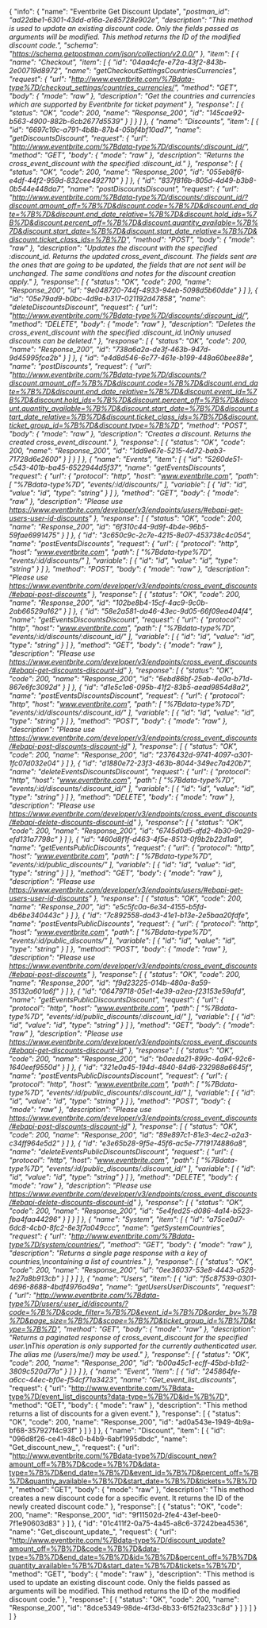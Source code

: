 {
  "info": {
    "name": "Eventbrite Get Discount Update",
    "_postman_id": "ad22dbe1-6301-43dd-a16a-2e85728e902e",
    "description": "This method is used to update an existing discount code. Only the fields passed as arguments will be modified. This method returns the ID of the modified discount code.",
    "schema": "https://schema.getpostman.com/json/collection/v2.0.0/"
  },
  "item": [
    {
      "name": "Checkout",
      "item": [
        {
          "id": "04aa4cfe-e72a-43f2-843b-2e00719d8972",
          "name": "getCheckoutSettingsCountriesCurrencies",
          "request": {
            "url": "http://www.eventbrite.com/%7Bdata-type%7D/checkout_settings/countries_currencies/",
            "method": "GET",
            "body": {
              "mode": "raw"
            },
            "description": "Get the countries and currencies which are supported by Eventbrite for ticket payment"
          },
          "response": [
            {
              "status": "OK",
              "code": 200,
              "name": "Response_200",
              "id": "145cae92-b563-4900-882b-6cb2677d5539"
            }
          ]
        }
      ]
    },
    {
      "name": "Discounts",
      "item": [
        {
          "id": "6697c19c-a791-4b8b-87b4-05bf4bf10ad7",
          "name": "getDiscountsDiscount",
          "request": {
            "url": "http://www.eventbrite.com/%7Bdata-type%7D/discounts/:discount_id/",
            "method": "GET",
            "body": {
              "mode": "raw"
            },
            "description": "Returns the cross_event_discount with the specified :discount_id."
          },
          "response": [
            {
              "status": "OK",
              "code": 200,
              "name": "Response_200",
              "id": "055eb8f6-e4df-44f2-959d-832cee492710"
            }
          ]
        },
        {
          "id": "837f816b-805d-4d49-b3b8-0b544e448da7",
          "name": "postDiscountsDiscount",
          "request": {
            "url": "http://www.eventbrite.com/%7Bdata-type%7D/discounts/:discount_id/?discount.amount_off=%7B%7D&discount.code=%7B%7D&discount.end_date=%7B%7D&discount.end_date_relative=%7B%7D&discount.hold_ids=%7B%7D&discount.percent_off=%7B%7D&discount.quantity_available=%7B%7D&discount.start_date=%7B%7D&discount.start_date_relative=%7B%7D&discount.ticket_class_ids=%7B%7D",
            "method": "POST",
            "body": {
              "mode": "raw"
            },
            "description": "Updates the discount with the specified :discount_id. Returns the updated cross_event_discount. The fields sent are the ones that are going to be updated, the fields that are not sent will be unchanged. The same conditions and notes for the discount creation apply."
          },
          "response": [
            {
              "status": "OK",
              "code": 200,
              "name": "Response_200",
              "id": "9e048720-744f-4933-94eb-5098d5b60dde"
            }
          ]
        },
        {
          "id": "05e79ad9-b0bc-4d9a-b317-021192d47858",
          "name": "deleteDiscountsDiscount",
          "request": {
            "url": "http://www.eventbrite.com/%7Bdata-type%7D/discounts/:discount_id/",
            "method": "DELETE",
            "body": {
              "mode": "raw"
            },
            "description": "Deletes the cross_event_discount with the specified :discount_id.\nOnly unused discounts can be deleted."
          },
          "response": [
            {
              "status": "OK",
              "code": 200,
              "name": "Response_200",
              "id": "738a6a2a-de3f-463b-947d-9d45995fca2b"
            }
          ]
        },
        {
          "id": "e4d8d546-6c77-461e-b199-448a60bee88e",
          "name": "postDiscounts",
          "request": {
            "url": "http://www.eventbrite.com/%7Bdata-type%7D/discounts/?discount.amount_off=%7B%7D&discount.code=%7B%7D&discount.end_date=%7B%7D&discount.end_date_relative=%7B%7D&discount.event_id=%7B%7D&discount.hold_ids=%7B%7D&discount.percent_off=%7B%7D&discount.quantity_available=%7B%7D&discount.start_date=%7B%7D&discount.start_date_relative=%7B%7D&discount.ticket_class_ids=%7B%7D&discount.ticket_group_id=%7B%7D&discount.type=%7B%7D",
            "method": "POST",
            "body": {
              "mode": "raw"
            },
            "description": "Creates a discount. Returns the created cross_event_discount."
          },
          "response": [
            {
              "status": "OK",
              "code": 200,
              "name": "Response_200",
              "id": "1dd9e67e-5215-4d72-bab3-71728d6e2600"
            }
          ]
        }
      ]
    },
    {
      "name": "Events",
      "item": [
        {
          "id": "5260de51-c543-401b-ba45-6522944d5f37",
          "name": "getEventsDiscounts",
          "request": {
            "url": {
              "protocol": "http",
              "host": "www.eventbrite.com",
              "path": [
                "%7Bdata-type%7D",
                "events/:id/discounts/"
              ],
              "variable": [
                {
                  "id": "id",
                  "value": "id",
                  "type": "string"
                }
              ]
            },
            "method": "GET",
            "body": {
              "mode": "raw"
            },
            "description": "Please use https://www.eventbrite.com/developer/v3/endpoints/users/#ebapi-get-users-user-id-discounts"
          },
          "response": [
            {
              "status": "OK",
              "code": 200,
              "name": "Response_200",
              "id": "6f310c44-9d9f-4b4e-96b5-59fae6991475"
            }
          ]
        },
        {
          "id": "3c650c9c-2c7e-4215-8e07-453738c4c054",
          "name": "postEventsDiscounts",
          "request": {
            "url": {
              "protocol": "http",
              "host": "www.eventbrite.com",
              "path": [
                "%7Bdata-type%7D",
                "events/:id/discounts/"
              ],
              "variable": [
                {
                  "id": "id",
                  "value": "id",
                  "type": "string"
                }
              ]
            },
            "method": "POST",
            "body": {
              "mode": "raw"
            },
            "description": "Please use https://www.eventbrite.com/developer/v3/endpoints/cross_event_discounts/#ebapi-post-discounts"
          },
          "response": [
            {
              "status": "OK",
              "code": 200,
              "name": "Response_200",
              "id": "102be8b4-15cf-4ac9-9c0b-2ab66529a162"
            }
          ]
        },
        {
          "id": "58e2a581-da46-43ec-9d05-66f09ea404f4",
          "name": "getEventsDiscountsDiscount",
          "request": {
            "url": {
              "protocol": "http",
              "host": "www.eventbrite.com",
              "path": [
                "%7Bdata-type%7D",
                "events/:id/discounts/:discount_id/"
              ],
              "variable": [
                {
                  "id": "id",
                  "value": "id",
                  "type": "string"
                }
              ]
            },
            "method": "GET",
            "body": {
              "mode": "raw"
            },
            "description": "Please use https://www.eventbrite.com/developer/v3/endpoints/cross_event_discounts/#ebapi-get-discounts-discount-id"
          },
          "response": [
            {
              "status": "OK",
              "code": 200,
              "name": "Response_200",
              "id": "6ebd86bf-25ab-4e0a-b71d-867e6fc3092d"
            }
          ]
        },
        {
          "id": "d1e5c1a6-095b-41f2-83b5-aead9854d8a2",
          "name": "postEventsDiscountsDiscount",
          "request": {
            "url": {
              "protocol": "http",
              "host": "www.eventbrite.com",
              "path": [
                "%7Bdata-type%7D",
                "events/:id/discounts/:discount_id/"
              ],
              "variable": [
                {
                  "id": "id",
                  "value": "id",
                  "type": "string"
                }
              ]
            },
            "method": "POST",
            "body": {
              "mode": "raw"
            },
            "description": "Please use https://www.eventbrite.com/developer/v3/endpoints/cross_event_discounts/#ebapi-post-discounts-discount-id"
          },
          "response": [
            {
              "status": "OK",
              "code": 200,
              "name": "Response_200",
              "id": "2376432d-9741-4097-a301-1fc07d032e04"
            }
          ]
        },
        {
          "id": "d1880e72-23f3-463b-8044-349ec7a420b7",
          "name": "deleteEventsDiscountsDiscount",
          "request": {
            "url": {
              "protocol": "http",
              "host": "www.eventbrite.com",
              "path": [
                "%7Bdata-type%7D",
                "events/:id/discounts/:discount_id/"
              ],
              "variable": [
                {
                  "id": "id",
                  "value": "id",
                  "type": "string"
                }
              ]
            },
            "method": "DELETE",
            "body": {
              "mode": "raw"
            },
            "description": "Please use https://www.eventbrite.com/developer/v3/endpoints/cross_event_discounts/#ebapi-delete-discounts-discount-id"
          },
          "response": [
            {
              "status": "OK",
              "code": 200,
              "name": "Response_200",
              "id": "6745d0d5-dfd2-4b30-9a29-efd131a7798c"
            }
          ]
        },
        {
          "id": "460d8f1f-d463-4f5e-8513-0f9b2b22d1a8",
          "name": "getEventsPublicDiscounts",
          "request": {
            "url": {
              "protocol": "http",
              "host": "www.eventbrite.com",
              "path": [
                "%7Bdata-type%7D",
                "events/:id/public_discounts/"
              ],
              "variable": [
                {
                  "id": "id",
                  "value": "id",
                  "type": "string"
                }
              ]
            },
            "method": "GET",
            "body": {
              "mode": "raw"
            },
            "description": "Please use https://www.eventbrite.com/developer/v3/endpoints/users/#ebapi-get-users-user-id-discounts"
          },
          "response": [
            {
              "status": "OK",
              "code": 200,
              "name": "Response_200",
              "id": "e5c5fc0a-6e34-4155-b5fd-4b6be340443c"
            }
          ]
        },
        {
          "id": "7c892558-da43-41e1-b13e-2e5baa20fdfe",
          "name": "postEventsPublicDiscounts",
          "request": {
            "url": {
              "protocol": "http",
              "host": "www.eventbrite.com",
              "path": [
                "%7Bdata-type%7D",
                "events/:id/public_discounts/"
              ],
              "variable": [
                {
                  "id": "id",
                  "value": "id",
                  "type": "string"
                }
              ]
            },
            "method": "POST",
            "body": {
              "mode": "raw"
            },
            "description": "Please use https://www.eventbrite.com/developer/v3/endpoints/cross_event_discounts/#ebapi-post-discounts"
          },
          "response": [
            {
              "status": "OK",
              "code": 200,
              "name": "Response_200",
              "id": "f9d23225-014b-480a-8a59-35132a601a6f"
            }
          ]
        },
        {
          "id": "06479718-05e1-4e39-a2ea-f23153e59afd",
          "name": "getEventsPublicDiscountsDiscount",
          "request": {
            "url": {
              "protocol": "http",
              "host": "www.eventbrite.com",
              "path": [
                "%7Bdata-type%7D",
                "events/:id/public_discounts/:discount_id/"
              ],
              "variable": [
                {
                  "id": "id",
                  "value": "id",
                  "type": "string"
                }
              ]
            },
            "method": "GET",
            "body": {
              "mode": "raw"
            },
            "description": "Please use https://www.eventbrite.com/developer/v3/endpoints/cross_event_discounts/#ebapi-get-discounts-discount-id"
          },
          "response": [
            {
              "status": "OK",
              "code": 200,
              "name": "Response_200",
              "id": "b0aeda21-899c-4a94-92c6-1640eef9550d"
            }
          ]
        },
        {
          "id": "321e0a45-194d-4840-84d6-232988a6645f",
          "name": "postEventsPublicDiscountsDiscount",
          "request": {
            "url": {
              "protocol": "http",
              "host": "www.eventbrite.com",
              "path": [
                "%7Bdata-type%7D",
                "events/:id/public_discounts/:discount_id/"
              ],
              "variable": [
                {
                  "id": "id",
                  "value": "id",
                  "type": "string"
                }
              ]
            },
            "method": "POST",
            "body": {
              "mode": "raw"
            },
            "description": "Please use https://www.eventbrite.com/developer/v3/endpoints/cross_event_discounts/#ebapi-post-discounts-discount-id"
          },
          "response": [
            {
              "status": "OK",
              "code": 200,
              "name": "Response_200",
              "id": "89e897c1-81e3-4ec2-a2a3-c34ff964e5d2"
            }
          ]
        },
        {
          "id": "e3e65b28-9f5e-45f6-ac5e-7719174886a8",
          "name": "deleteEventsPublicDiscountsDiscount",
          "request": {
            "url": {
              "protocol": "http",
              "host": "www.eventbrite.com",
              "path": [
                "%7Bdata-type%7D",
                "events/:id/public_discounts/:discount_id/"
              ],
              "variable": [
                {
                  "id": "id",
                  "value": "id",
                  "type": "string"
                }
              ]
            },
            "method": "DELETE",
            "body": {
              "mode": "raw"
            },
            "description": "Please use https://www.eventbrite.com/developer/v3/endpoints/cross_event_discounts/#ebapi-delete-discounts-discount-id"
          },
          "response": [
            {
              "status": "OK",
              "code": 200,
              "name": "Response_200",
              "id": "5e4fed25-d086-4a14-b523-fba4faa44296"
            }
          ]
        }
      ]
    },
    {
      "name": "System",
      "item": [
        {
          "id": "a75ce0d7-6dc8-4cb0-8fc2-8e3f7a049ccc",
          "name": "getSystemCountries",
          "request": {
            "url": "http://www.eventbrite.com/%7Bdata-type%7D/system/countries/",
            "method": "GET",
            "body": {
              "mode": "raw"
            },
            "description": "Returns a single page response with a key of countries,\ncontaining a list of countries."
          },
          "response": [
            {
              "status": "OK",
              "code": 200,
              "name": "Response_200",
              "id": "0ee36037-53e8-4443-a528-1e27a8b913cb"
            }
          ]
        }
      ]
    },
    {
      "name": "Users",
      "item": [
        {
          "id": "f5c87539-0301-4696-8688-4bdf4976a49a",
          "name": "getUsersUserDiscounts",
          "request": {
            "url": "http://www.eventbrite.com/%7Bdata-type%7D/users/:user_id/discounts/?code=%7B%7D&code_filter=%7B%7D&event_id=%7B%7D&order_by=%7B%7D&page_size=%7B%7D&scope=%7B%7D&ticket_group_id=%7B%7D&type=%7B%7D",
            "method": "GET",
            "body": {
              "mode": "raw"
            },
            "description": "Returns a paginated response of cross_event_discount for the specified user.\nThis operation is only supported for the currently authenticated user. The alias me (/users/me/) may be used."
          },
          "response": [
            {
              "status": "OK",
              "code": 200,
              "name": "Response_200",
              "id": "b00a45c1-ecff-45bd-b1d2-3809c520d77a"
            }
          ]
        }
      ]
    },
    {
      "name": "Event",
      "item": [
        {
          "id": "245864fe-a6cc-44ec-bf0e-f54cf71a3423",
          "name": "Get_event_list_discounts_",
          "request": {
            "url": "http://www.eventbrite.com/%7Bdata-type%7D/event_list_discounts?data-type=%7B%7D&id=%7B%7D",
            "method": "GET",
            "body": {
              "mode": "raw"
            },
            "description": "This method returns a list of discounts for a given event."
          },
          "response": [
            {
              "status": "OK",
              "code": 200,
              "name": "Response_200",
              "id": "ad0a543e-1949-4b9a-bf68-357927f4c93f"
            }
          ]
        }
      ]
    },
    {
      "name": "Discount",
      "item": [
        {
          "id": "096d8f26-ce41-48c0-b4b9-6abf1995dbdc",
          "name": "Get_discount_new_",
          "request": {
            "url": "http://www.eventbrite.com/%7Bdata-type%7D/discount_new?amount_off=%7B%7D&code=%7B%7D&data-type=%7B%7D&end_date=%7B%7D&event_id=%7B%7D&percent_off=%7B%7D&quantity_available=%7B%7D&start_date=%7B%7D&tickets=%7B%7D",
            "method": "GET",
            "body": {
              "mode": "raw"
            },
            "description": "This method creates a new discount code for a specific event. It returns the ID of the newly created discount code."
          },
          "response": [
            {
              "status": "OK",
              "code": 200,
              "name": "Response_200",
              "id": "9f11502d-2fe4-43ef-bee0-7f1e90603d83"
            }
          ]
        },
        {
          "id": "01c411f2-0a75-4a45-a8c6-37242bea4536",
          "name": "Get_discount_update_",
          "request": {
            "url": "http://www.eventbrite.com/%7Bdata-type%7D/discount_update?amount_off=%7B%7D&code=%7B%7D&data-type=%7B%7D&end_date=%7B%7D&id=%7B%7D&percent_off=%7B%7D&quantity_available=%7B%7D&start_date=%7B%7D&tickets=%7B%7D",
            "method": "GET",
            "body": {
              "mode": "raw"
            },
            "description": "This method is used to update an existing discount code. Only the fields passed as arguments will be modified. This method returns the ID of the modified discount code."
          },
          "response": [
            {
              "status": "OK",
              "code": 200,
              "name": "Response_200",
              "id": "8dce5349-98de-4f3d-8b33-6f52fa233c8d"
            }
          ]
        }
      ]
    }
  ]
}